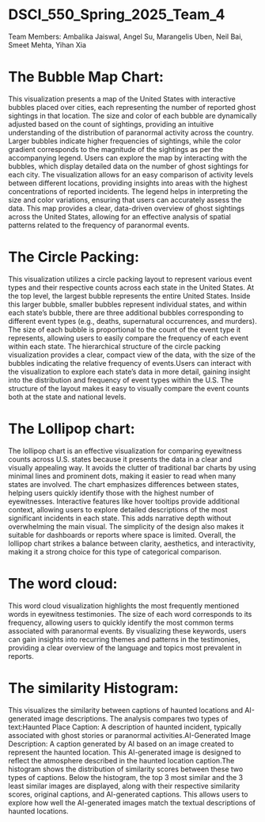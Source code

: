 # DSCI_550_Spring_2025_Team_4

Team Members: Ambalika Jaiswal, Angel Su, Marangelis Uben, Neil Bai, Smeet Mehta, Yihan Xia

# The Bubble Map Chart: 
This visualization presents a map of the United States with interactive bubbles placed over cities, each representing the number of reported ghost sightings in that location. The size and color of each bubble are dynamically adjusted based on the count of sightings, providing an intuitive understanding of the distribution of paranormal activity across the country. Larger bubbles indicate higher frequencies of sightings, while the color gradient corresponds to the magnitude of the sightings as per the accompanying legend.
Users can explore the map by interacting with the bubbles, which display detailed data on the number of ghost sightings for each city. The visualization allows for an easy comparison of activity levels between different locations, providing insights into areas with the highest concentrations of reported incidents. The legend helps in interpreting the size and color variations, ensuring that users can accurately assess the data.
This map provides a clear, data-driven overview of ghost sightings across the United States, allowing for an effective analysis of spatial patterns related to the frequency of paranormal events.

# The Circle Packing:
This visualization utilizes a circle packing layout to represent various event types and their respective counts across each state in the United States. At the top level, the largest bubble represents the entire United States. Inside this larger bubble, smaller bubbles represent individual states, and within each state’s bubble, there are three additional bubbles corresponding to different event types (e.g., deaths, supernatural occurrences, and murders).
The size of each bubble is proportional to the count of the event type it represents, allowing users to easily compare the frequency of each event within each state. The hierarchical structure of the circle packing visualization provides a clear, compact view of the data, with the size of the bubbles indicating the relative frequency of events.Users can interact with the visualization to explore each state’s data in more detail, gaining insight into the distribution and frequency of event types within the U.S. The structure of the layout makes it easy to visually compare the event counts both at the state and national levels.

# The Lollipop chart:
The lollipop chart is an effective visualization for comparing eyewitness counts across U.S. states because it presents the data in a clear and visually appealing way. It avoids the clutter of traditional bar charts by using minimal lines and prominent dots, making it easier to read when many states are involved. The chart emphasizes differences between states, helping users quickly identify those with the highest number of eyewitnesses. Interactive features like hover tooltips provide additional context, allowing users to explore detailed descriptions of the most significant incidents in each state. This adds narrative depth without overwhelming the main visual. The simplicity of the design also makes it suitable for dashboards or reports where space is limited. Overall, the lollipop chart strikes a balance between clarity, aesthetics, and interactivity, making it a strong choice for this type of categorical comparison.

# The word cloud:
This word cloud visualization highlights the most frequently mentioned words in eyewitness testimonies. The size of each word corresponds to its frequency, allowing users to quickly identify the most common terms associated with paranormal events. By visualizing these keywords, users can gain insights into recurring themes and patterns in the testimonies, providing a clear overview of the language and topics most prevalent in reports.

# The similarity Histogram:
This visualizes the similarity between captions of haunted locations and AI-generated image descriptions. The analysis compares two types of text:Haunted Place Caption: A description of haunted incident, typically associated with ghost stories or paranormal activities.AI-Generated Image Description: A caption generated by AI based on an image created to represent the haunted location. This AI-generated image is designed to reflect the atmosphere described in the haunted location caption.The histogram shows the distribution of similarity scores between these two types of captions. Below the histogram, the top 3 most similar and the 3 least similar images are displayed, along with their respective similarity scores, original captions, and AI-generated captions. This allows users to explore how well the AI-generated images match the textual descriptions of haunted locations.
